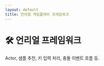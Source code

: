 ```yaml
---
layout: default
title: 언리얼 게임플레이 프레임워크
---
```


# 🛠️ 언리얼 프레임워크

Actor, 샘플 추천, 키 입력 처리, 충돌 이벤트 흐름 등.
